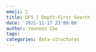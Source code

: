 ```yaml
---
emoji: 🧼
title: DFS | Depth-First Search
date: '2021-11-17 23:00:00'
author: Yoonmin Cho
tags:
categories: data-structures
---
```


```toc

```
